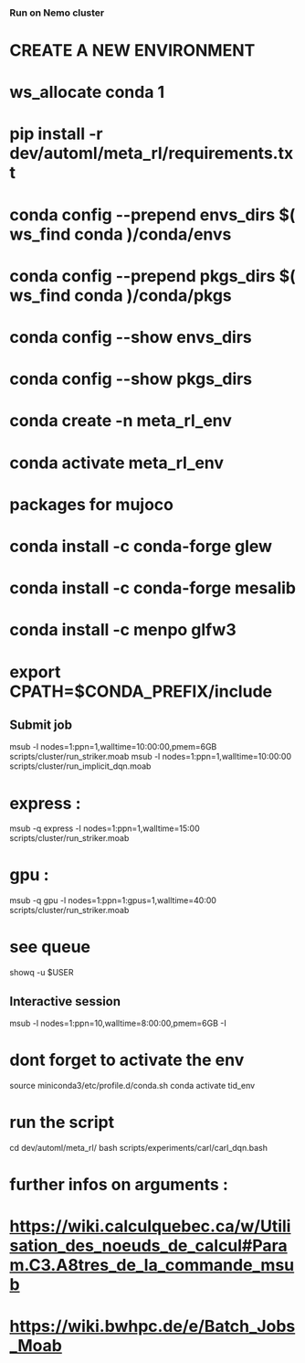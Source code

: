 ### Run on Nemo cluster

# CREATE A NEW ENVIRONMENT
# ws_allocate conda 1

# pip install -r dev/automl/meta_rl/requirements.txt

# conda config --prepend envs_dirs $( ws_find conda )/conda/envs
# conda config --prepend pkgs_dirs $( ws_find conda )/conda/pkgs
# conda config --show envs_dirs
# conda config --show pkgs_dirs

# conda create -n meta_rl_env
# conda activate meta_rl_env

# packages for mujoco 
# conda install -c conda-forge glew
# conda install -c conda-forge mesalib
# conda install -c menpo glfw3
# export CPATH=$CONDA_PREFIX/include

## Submit job 
msub -l nodes=1:ppn=1,walltime=10:00:00,pmem=6GB scripts/cluster/run_striker.moab
msub -l nodes=1:ppn=1,walltime=10:00:00 scripts/cluster/run_implicit_dqn.moab
# express : 
msub -q express -l nodes=1:ppn=1,walltime=15:00 scripts/cluster/run_striker.moab
# gpu : 
msub -q gpu -l nodes=1:ppn=1:gpus=1,walltime=40:00 scripts/cluster/run_striker.moab

# see queue
showq -u $USER

## Interactive session 
msub -l nodes=1:ppn=10,walltime=8:00:00,pmem=6GB -I 
# dont forget to activate the env
source miniconda3/etc/profile.d/conda.sh
conda activate tid_env
# run the script
cd dev/automl/meta_rl/
bash scripts/experiments/carl/carl_dqn.bash






# further infos on arguments : 
# https://wiki.calculquebec.ca/w/Utilisation_des_noeuds_de_calcul#Param.C3.A8tres_de_la_commande_msub
# https://wiki.bwhpc.de/e/Batch_Jobs_Moab
